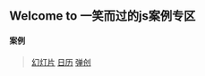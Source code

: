 ## Welcome to 一笑而过的js案例专区
#### 案例
> [幻灯片]( https://forevercz.github.io/jsShow/Slide)
> [日历]( https://forevercz.github.io/jsShow/Calendar)
> [弹创]( https://forevercz.github.io/jsShow/Pop)
